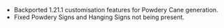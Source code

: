- Backported 1.21.1 customisation features for Powdery Cane generation.
- Fixed Powdery Signs and Hanging Signs not being present.